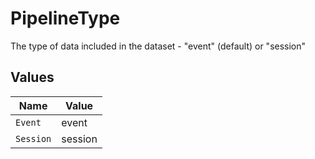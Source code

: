 # PipelineType

The type of data included in the dataset - "event" (default) or "session"


## Values

| Name      | Value     |
| --------- | --------- |
| `Event`   | event     |
| `Session` | session   |